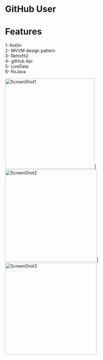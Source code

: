 # GitHub User

# Features

1- Kotlin  
2- MVVM design pattern  
3- Retrofit2   
4- gitHub Api  
5- LiveData  
6- RxJava

<img width="292" alt="ScreenShot1" src="https://user-images.githubusercontent.com/18249853/128632493-7f47639d-5602-40c3-9051-466c68bbf5f1.png">|
<img width="299" alt="ScreenShot2" src="https://user-images.githubusercontent.com/18249853/128632494-2960482f-197f-4d7f-89f2-5bf20a520cb5.png">|
<img width="298" alt="ScreenShot3" src="https://user-images.githubusercontent.com/18249853/128632480-cd08b1bf-a833-48a7-9359-47850de09d12.png">

